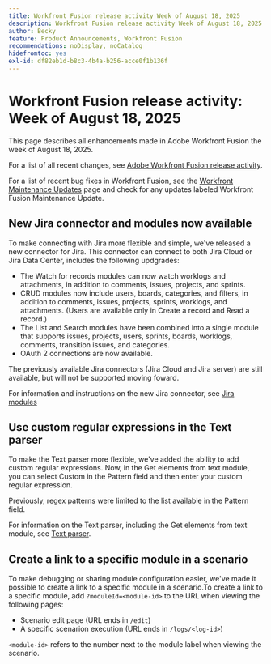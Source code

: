 ```yaml
---
title: Workfront Fusion release activity Week of August 18, 2025
description: Workfront Fusion release activity Week of August 18, 2025
author: Becky
feature: Product Announcements, Workfront Fusion
recommendations: noDisplay, noCatalog
hidefromtoc: yes
exl-id: df82eb1d-b8c3-4b4a-b256-acce0f1b136f
---
```

# Workfront Fusion release activity: Week of August 18, 2025

This page describes all enhancements made in Adobe Workfront Fusion the week of August 18, 2025.

For a list of all recent changes, see [Adobe Workfront Fusion release activity](/help/workfront-fusion/fusion-product-releases/fusion-release-activity.md).

For a list of recent bug fixes in Workfront Fusion, see the [Workfront Maintenance Updates](https://experienceleague.adobe.com/en/docs/workfront-known-issues/releases/current-updates) page and check for any updates labeled Workfront Fusion Maintenance Update.

## New Jira connector and modules now available

To make connecting with Jira more flexible and simple, we've released a new connector for Jira. This connector can connect to both Jira Cloud or Jira Data Center, includes the following updgrades:

* The Watch for records modules can now watch worklogs and attachments, in addition to comments, issues, projects, and sprints.
* CRUD modules now include users, boards, categories, and filters, in addition to comments, issues, projects, sprints, worklogs, and attachments. (Users are available only in Create a record and Read a record.)
* The List and Search modules have been combined into a single module that supports issues, projects, users, sprints, boards, worklogs, comments, transition issues, and categories.
* OAuth 2 connections are now available.

The previously available Jira connectors (Jira Cloud and Jira server) are still available, but will not be supported moving foward.

For information and instructions on the new Jira connector, see [Jira modules](/help/workfront-fusion/references/apps-and-modules/third-party-connectors/)

## Use custom regular expressions in the Text parser

To make the Text parser more flexible, we've added the ability to add custom regular expressions. Now, in the Get elements from text module, you can select Custom in the Pattern field and then enter your custom regular expression.

Previously, regex patterns were limited to the list available in the Pattern field.

For information on the Text parser, including the Get elements from text module, see [Text parser](/help/workfront-fusion/references/apps-and-modules/tools-and-transformers/text-parser.md).

## Create a link to a specific module in a scenario

To make debugging or sharing module configuration easier, we've made it possible to create a link to a specific module in a scenario.To create a link to a specific module, add `?moduleId=<module-id>` to the URL when viewing the following pages:

* Scenario edit page (URL ends in `/edit`)
* A specific scenarion execution (URL ends in `/logs/<log-id>`)

`<module-id>` refers to the number next to the module label when viewing the scenario.
